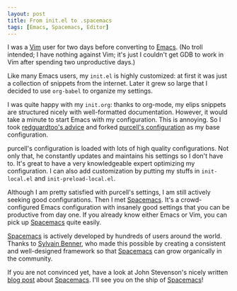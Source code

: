 ```yaml
---
layout: post
title: From init.el to .spacemacs
tags: [Emacs, Spacemacs, Editor]
---
```


[V]: http://www.vim.org/
[E]: https://www.gnu.org/software/emacs/
[G]: https://www.gnu.org/software/gdb/
[S]: https://github.com/syl20bnr/spacemacs
[P]: https://github.com/purcell/emacs.d

I was a [Vim][V] user for two days before converting to [Emacs][E].
(No troll intended; I have nothing against Vim; it's just I couldn't get GDB to work in Vim after spending two unproductive days.)

Like many Emacs users, my `init.el` is highly customized:
at first it was just a collection of snippets from the internet.
Later it grew so large that I decided to use `org-babel` to organize my settings.

I was quite happy with my `init.org`: thanks to org-mode, my elips snippets are structured nicely with well-formatted documentation.
However, it would take a minute to start Emacs with my configuration.
This is annoying.
So I took [redguardtoo's advice](https://github.com/redguardtoo/mastering-emacs-in-one-year-guide) and forked [purcell's configuration][P] as my base configuration.

purcell's configuration is loaded with lots of high quality configurations.
Not only that, he constantly updates and maintains his settings so I don't have to.
It's great to have a very knowledgeable expert optimizing my configuration.
I can also add customization by putting my stuffs in `init-local.el` and `init-preload-local.el`.

Although I am pretty satisfied with purcell's settings, I am still actively seeking good configurations.
Then I met [Spacemacs][S]. 
It's a crowd-configured Emacs configuration with insanely good settings that you can be productive from day one.
If you already know either Emacs or Vim, you can pick up [Spacemacs][S] quite easily.

[Spacemacs][S] is actively developed by hundreds of users around the world.
Thanks to [Sylvain Benner](https://github.com/syl20bnr), who made this possible by creating a consistent and well-designed framework so that [Spacemacs][S] can grow organically in the community.

If you are not convinced yet, have a look at John Stevenson's nicely written [blog post](http://jr0cket.co.uk/2015/08/spacemacs-first-impressions-from-an-emacs-driven-developer.html) about [Spacemacs][S].
I'll see you on the ship of [Spacemacs][S]!
